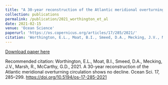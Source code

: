 ```yaml
---
title: "A 30-year reconstruction of the Atlantic meridional overturning circulation shows no decline"
collection: publications
permalink: /publication/2021_worthington_et_al
date: 2021-02-15
venue: 'Ocean Science'
paperurl: 'https://os.copernicus.org/articles/17/285/2021/'
citation: 'Worthington, E.L., Moat, B.I., Smeed, D.A., Mecking, J.V., Marsh, R., McCarthy, G.D., 2021. A 30-year reconstruction of the Atlantic meridional overturning circulation shows no decline. Ocean Sci. 17, 285–299. https://doi.org/10.5194/os-17-285-2021'
---
```


[Download paper here](http://academicpages.github.io/files/os-17-285-2021.pdf)

Recommended citation: Worthington, E.L., Moat, B.I., Smeed, D.A., Mecking, J.V., Marsh, R., McCarthy, G.D., 2021. A 30-year reconstruction of the Atlantic meridional overturning circulation shows no decline. Ocean Sci. 17, 285–299. https://doi.org/10.5194/os-17-285-2021
